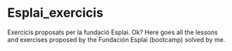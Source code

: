 # Esplai_exercicis
Exercicis proposats per la fundació Esplai. Ok?
Here goes all the lessons and exercises proposed by the Fundación Esplai (bootcamp) solved by me.
